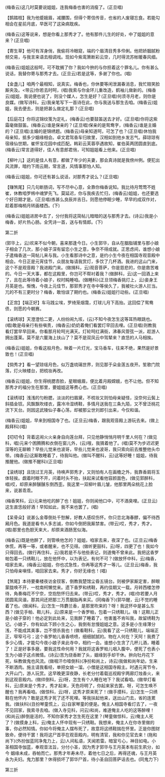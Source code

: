 <!-- { "loadSidebar": true } -->
(梅香云)这几时莫要说姐姐，连我梅香也害的消瘦了。(正旦唱)

【鹊踏枝】我为他蹙娥眉，减腰围，但得个寄信传音，也省的人废寝忘食。若能勾相会在星前月底，早医可了这染病耽疾。

(梅香云)这等说来，想是你看上那秀才了。他有那件儿生的好处，中了姐姐的意来？(正旦唱)

【寄生草】他可有浑身俏，我偷将冷眼窥，端的个眉清目秀多伶俐。他把娇胭腻粉频交易，与我言来语去相调戏。现如今紫鸾箫断彩云空，几时得流苏帐暖春风细。

(梅香云)姐姐这般呵，可不耽搁了你？我如今拚的与你担着这个罪名儿。你有甚么说话，我替你寄与那秀才去。(正旦云)若是这等，多谢了你也。(唱)

【金盏儿】咱两个最相知，说真实。梅香也，你休要等闲泄漏春消息，我忙赔笑脸厮央及。<带云)你若去时呵，(唱)我索与你金环儿重改造，鹤袖儿做新的。(梅香云)姐姐，我说便也说了，则没个媒人，怎生是好？(正旦唱)何须寻月老，则你是良媒。(做写诗科，云)我亲笔写下一首诗在此，你与我送与那生去咱。(梅香云)姐姐，我去便去，则是把甚么做定礼那？(正旦唱)

【后庭花】你将这锦纹笺为定礼，(梅香云)也要鼓笛送去才好。(正旦唱)你将这紫霜毫做鼓笛。(梅香云)谁是保亲的？(正旦唱)保亲的是鸳鸯字，(梅香云)谁是主婚的？(正旦唱)主婚的是锦绣题。(梅香云)母亲知道呵，可怎了也？(正旦唱)休怕我母亲知，抵多少姻缘相会。卓文君驾香车归故里，汉相如到他乡发志气。薛琼琼有宿缘仙世期，崔怀宝花园中成匹配。韩彩云芙蓉亭遇故知，崔伯英两团圆直到底。(梅香云)常言道得好，佳人有意郎君俏，可知姐姐看上他来。(正旦唱)

【柳叶儿】这的是佳人有意，都做了年少的夫妻，那会真诗就是我傍州例。便犯出风流罪，暗约下雨云期，常言道，风情事那怕人知。

(梅香云)姐姐，你可还有甚么说话，对那秀才说么？(正旦唱)

【赚煞尾】只几句断肠词，写不尽中心意，全靠你梅香说知。我比待月莺莺不姓崔，休教咱罗帏中魂梦先飞。莫延迟，你与我疾去忙归，(梅香云)姐姐，也还要选个好日期才是。(正旦唱)拣甚么良辰并吉日。则愿他停眠少睡，早早的成双作对，趁着那梅梢月转画楼西。(下)

(梅香云)姐姐进房中去了，分付我将这简帖儿暗暗的送与那秀才去。(诗云)我是小梅香，好片热心肠。全凭诗一首，送与有情郎。(下)

第二折

(郭华上，云)欢来不似今朝，喜来那逢今日。小生郭华，自从在胭脂铺里与那小娘子相会了几次，那小娘子深有留恋小生之意，争奈不得成就。正思虑间，谁想小娘子遣梅香送一简帖儿来与我。小生看那诗中之意，是约小生今夜在相国寺观音殿中相会。今日正是元宵佳节，众朋友每请我赏灯，多饮了几杯酒。我进的这山门来，这个不是观音殿？我进殿门来。(做揖科，云)观音菩萨，你是慈悲的，你是救苦难的。今日一天大事，都在这殿里，你岂可不帮衬着我？(做醉科，云)这一回酒上来了，且在此等待着小娘子，权时盹睡咱。(做睡科)(正旦领梅香挑灯上，云)妾身王月英是也。惭愧，今夜上元佳节，那郭秀才在寺中等侯久了，我被社火游人拦当。兀的不有三更时分？梅香，敢怕误了期约也。(梅香云)姐姐行动些。(正旦唱)

【正宫】【端正好】车马践尘埃，罗绮笼烟霭，灯球儿月下高抬。这回偿了鸳鸯债，则愿的今朝赛。

【滚绣球】天澄澄恰二更，人纷纷闹九垓，(云)不知今夜怎生这等耳热眼跳也。(唱)敢是母亲行有些嗔责，(梅香云)奶奶着俺们看罢灯早回去哩。(正旦唱)则教我看灯罢早早回来。你看那月轮呵光满天。灯轮呵红满街，沸春风管弦一派，趁游人拥出蓬莱。莫不是六鳌海上扶山了？莫不是双凤云中驾辇来？直恁的人马相挨。

(梅香云)姐姐，你看这般月色，映着一片灯光，宝马香车，往来不绝，果然是好景致也！(正旦唱)

【倘秀才】看一望琼瑶月色，似万盏琉璃世界，则见那于朵金莲五夜开。笙歌门院落，灯火映楼台，把梳妆再改。

(梅香云)姐姐，你生得桃腮杏脸，星眼蛾眉，便比着月殿嫦娥，也不让他。但不知那秀才的福分生在那里，要姐姐这等费心也。(正旦唱)

【滚绣球】浅浅的匀粉腮，淡淡的扫眉黛，不梳妆又则怕母亲疑怪，没奈何云鬓上斜插金钗。风飘飘吹缕衣，露冷冷湿绣鞋，多情月送我在三条九陌，又不曾泛桃花流下天台。则因这武陵仙子春心荡，却被那尘世刘郎引出来，今仅和谐。

(梅香云)姐姐，早来到相国寺了也。(正旦云)梅香，跟我观音殿上游玩去来。(做上殿拜科)(唱)

【叨叨令】背着这闹火火亲身自向莲台拜，只见他静悄悄月明千里人何在？(做见科，唱)元来个困腾腾和衣倒在窗儿外，(云)哦，我猜着他了。(唱)莫不为步迟迟更深等的无聊赖？早些儿觉来也波哥，早些儿觉来也波哥，我只索向前去推整他头巾带。(梅香云)这厮敢睡着了，待我叫他。(做叫不醒科，云)这等好睡！姐姐，待我推醒他。(做推不醒科)(正旦唱)

【滚绣球】且饶过王月英，待唤声郭秀才，又则怕有人在画檐之外，我靠香肩将玉体轻挨。觑着时眼不开，问着时头不抬，扶起来试看他容颜面色，(做见郭醉科，唱)哎，却原来醉醺醺东倒西歪。我这里一双柳叶眉儿皱，他那里两朵桃花上脸来，说甚乖乖。

(梅香笑科，云)元来他吃的醉了也！姐姐，你则闻他口中，可不酒臭哩。(正旦云)这生直恁般好酒！早知如此，我不来也罢了。(唱)

【呆骨朵】说甚么金尊倒处千愁解，好教人感叹伤怀。你只恋北海春醪，偏不待西厢月色。我道是看书人多志诚，你如今倒把我厮禁害。(带云)哎，秀才，秀才。(唱)那里也色胆天来大，却原来酒肠宽似海。

(梅香云)既是他醉了，则管唤他怎的？姐姐，咱家去来，夜深了也。(正旦云)梅香休慌，再等一等，或者醒来，也不见得。(做听更鼓科，云)呀，四更了也！我如今只得回去。(做行再住科，云)我若是不与他些表记，则道俺不曾来此。我把这香罗帕包着一只绣鞋儿，放在他怀中，以为表记，有何不可？(做放怀中科，云)梅香，咱家去来。(梅香云)姐姐，你也忒急性，你再等这秀才一等儿。(正旦云)梅香，我只怕母亲嗔怪，咱回家去来。秀才，你好无缘也！(唱)

【煞尾】本待要秦楼夜访金钗客，倒教我楚馆尘昏五镜台。则被伊家厮定害，醉眼蒙胧唤不开，一枕南柯懒觉来。遗下香罗和绣鞋，再约佳期又一载。月转西楼怎停待，角奏梅花不宁奈，空抱愁怀归去来。(带云)哎，秀才，秀才。(唱)你若要人月团圆鸾凤谐，那其间还把那三万贯胭脂再来买。(同梅香下)(郭华醒，云)不觉的睡着了也。(做闻科，云)怎生一阵麝兰香，是那里吹来的？呀！我这怀中是甚么东西？(做见手帕、鞋儿科，云)原来是一个香罗帕，包着一只绣鞋儿。嗨！这鞋儿正是小娘子穿的！他必定到此处来，见我醉了睡着了，他害羞不肯叫我，故留绣鞋为记。小娘子，你有如此下顾小生之心，我倒有怠慢姐姐之意。这多是小生缘薄分浅，不能成其美事，岂不恨杀我也！(做看鞋科，云)我看了这一只绣鞋儿，端端正正，窄窄弓弓；这个香罗帕儿香香喷喷，细细腻腻的。物在人何在？天阿！我费了多少心情，才能勾今夜小娘子来此寺中，相约一会。谁想小生贪了几杯儿酒，睡着了！正是好事多磨，要我这性命何用？我就将这香罗帕儿咽入腹中，便死了也表小生为小娘子这点微情。(诗云)苦为烧香断了头，姻缘到手却干休。拚向牡丹花下死，纵教做鬼也风流。(做咽汗巾噎倒科)(净扮和尚上，诗云)我做和尚年幼，生来不断酒肉。施主请我看经，单把女娘一溜。小僧是这相国寺殿主。时遇元宵节令，大开山门，游人玩赏。这早晚更深夜静，长老分付着载巡视殿宇两廊灯烛香火，来到这观音殿内。(做绊倒科，云)呀，怎生有个人睡在地下？我试看咱。(做举灯看科，云)原来是个秀才。秀才起来，天色将明了，你起来家去罢。呀，可怎生唤不醒也？我再看咱。(做惊科，云)呀，这秀才原来死了！(做手摸科，云)怎生一只绣鞋在他怀内？敢是这秀才死了还不死哩。等我扶起他来，送出山门去，省的连累我。(做扶科)(丑扮琴童慌上，云)自家琴童的便是。俺主人相国寺看灯去了，一夜不见回家，我索寻去咱。(做入寺见科，问云)和尚，难道俺主人吃的这等醉哩！(和尚云)醉倒是活的，不知你家秀才怎生死在这里？(琴童做惊科，云)俺主人死了？(做摸身上科，云)俺主人怀中现有一只绣鞋。我想来，俺主人在你寺里做的事，你必然知情。你如今将俺主人摆布死了，故意将这绣鞋揣在怀里。正是你图财致命，便待干罢！我将这尸首亭在观音殿内，明有清官，我和你见官去来！(拖和尚下)(外扮伽蓝同净鬼力上，云)人间私语，天闻若雷。暗室亏心，神目如电。小圣相国寺伽蓝，奉观音法旨，分付小圣，因为秀才郭华与王月英本有前生夙分，如今
姻缘未成，吞帕而亡。那秀才年寿未尽，着他七日之后，再得还魂，与王月英永为夫妇。鬼力那里？休得损坏了郭华尸首，待小圣自回菩萨话去也。(同鬼力下)

第三折

